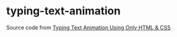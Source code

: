 # typing-text-animation

Source code from [Typing Text Animation Using Only HTML & CSS](https://www.youtube.com/watch?v=R3UGK1RhY6I) 
